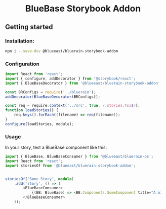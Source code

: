 <p align="center">
  <h1 style="text-align:center;">BlueBase Storybook Addon</h1>
</p>

## Getting started

### Installation:
```sh
npm i --save-dev @blueeast/bluerain-storybook-addon
```

### Configuration

```javascript
import React from 'react';
import { configure, addDecorator } from '@storybook/react';
import { BlueBaseDecorator } from '@blueeast/bluerain-storybook-addon';

const BRConfigs = require('../bluerain');
addDecorator(BlueBaseDecorator(BRConfigs));

const req = require.context('../src', true, /.stories.tsx$/);
function loadStories() {
	req.keys().forEach((filename) => req(filename));
}
configure(loadStories, module);
```

### Usage

In your story, test a BlueBase component like this:

```typescript
import { BlueBase, BlueBaseConsumer } from '@blueeast/bluerain-os';
import React from 'react';
import storiesOf from '@blueeast/bluerain-storybook-addon';


storiesOf('Some Story', module)
	.add('story', () => (
		<BlueBaseConsumer>
			{(BB: BlueBase) => <BB.Components.SomeComponent title="A nice component" />}
		</BlueBaseConsumer>
	));
```